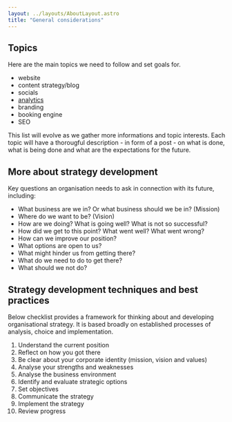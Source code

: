 ```yaml
---
layout: ../layouts/AboutLayout.astro
title: "General considerations"
---
```


## Topics

Here are the main topics we need to follow and set goals for.

- website
- content strategy/blog
- socials
- [analytics](/strategy/posts/analytics)
- branding
- booking engine
- SEO

This list will evolve as we gather more informations and topic interests. Each topic will have a thorougful description - in form of a post - on what is done, what is being done and what are the expectations for the future.

## More about strategy development

Key questions an organisation needs to ask in connection with its future, including:

- What business are we in? Or what business should we be in? (Mission)
- Where do we want to be? (Vision)
- How are we doing? What is going well? What is not so successful?
- How did we get to this point? What went well? What went wrong?
- How can we improve our position?
- What options are open to us?
- What might hinder us from getting there?
- What do we need to do to get there?
- What should we not do?

## Strategy development techniques and best practices

Below checklist provides a framework for thinking about and developing organisational strategy. It is based broadly on established processes of analysis, choice and implementation.

1. Understand the current position
2. Reflect on how you got there
3. Be clear about your corporate identity (mission, vision and values)
4. Analyse your strengths and weaknesses
5. Analyse the business environment
6. Identify and evaluate strategic options
7. Set objectives
8. Communicate the strategy
9. Implement the strategy
10. Review progress
